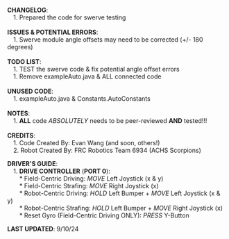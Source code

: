 **CHANGELOG**:  <br> 
&ensp;&ensp;1. Prepared the code for swerve testing  <br>   
**ISSUES & POTENTIAL ERRORS**:  <br> 
&ensp;&ensp;1. Swerve module angle offsets may need to be corrected (+/- 180 degrees)  <br>   
**TODO LIST**:  <br> 
&ensp;&ensp;1. TEST the swerve code & fix potential angle offset errors  <br> 
&ensp;&ensp;1. Remove exampleAuto.java & ALL connected code  <br>   
**UNUSED CODE**:  <br> 
&ensp;&ensp;1. exampleAuto.java & Constants.AutoConstants  <br>   
**NOTES**:  <br> 
&ensp;&ensp;1. **ALL** code *ABSOLUTELY* needs to be peer-reviewed **AND** tested!!!  <br>   
**CREDITS**:  <br> 
&ensp;&ensp;1. Code Created By: Evan Wang (and soon, others!)  <br> 
&ensp;&ensp;2. Robot Created By: FRC Robotics Team 6934 (ACHS Scorpions)  <br>   

**DRIVER'S GUIDE**:  <br> 
&ensp;&ensp;1. **DRIVE CONTROLLER** (**PORT 0**):  <br> 
&ensp;&ensp;&ensp;&ensp;* Field-Centric Driving: *MOVE* Left Joystick (x & y)  <br> 
&ensp;&ensp;&ensp;&ensp;* Field-Centric Strafing: *MOVE* Right Joystick (x)  <br> 
&ensp;&ensp;&ensp;&ensp;* Robot-Centric Driving: *HOLD* Left Bumper + *MOVE* Left Joystick (x & y)  <br> 
&ensp;&ensp;&ensp;&ensp;* Robot-Centric Strafing: *HOLD* Left Bumper + *MOVE* Right Joystick (x)  <br> 
&ensp;&ensp;&ensp;&ensp;* Reset Gyro (Field-Centric Driving ONLY): *PRESS* Y-Button  <br>   

**LAST UPDATED**: 9/10/24
